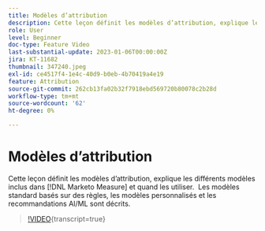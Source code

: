 ```yaml
---
title: Modèles d’attribution
description: Cette leçon définit les modèles d’attribution, explique les différents modèles inclus dans [!DNL Marketo Measure] et quand les utiliser.  Les modèles standard basés sur des règles, les modèles personnalisés et les recommandations AI/ML sont décrits.
role: User
level: Beginner
doc-type: Feature Video
last-substantial-update: 2023-01-06T00:00:00Z
jira: KT-11682
thumbnail: 347240.jpeg
exl-id: ce4517f4-1e4c-40d9-b0eb-4b70419a4e19
feature: Attribution
source-git-commit: 262cb13fa02b32f7918ebd569720b80078c2b28d
workflow-type: tm+mt
source-wordcount: '62'
ht-degree: 0%

---
```


# Modèles d’attribution

Cette leçon définit les modèles d’attribution, explique les différents modèles inclus dans [!DNL Marketo Measure] et quand les utiliser.  Les modèles standard basés sur des règles, les modèles personnalisés et les recommandations AI/ML sont décrits.

>[!VIDEO](https://video.tv.adobe.com/v/3422197/?learn=on&captions=fre_fr){transcript=true}
